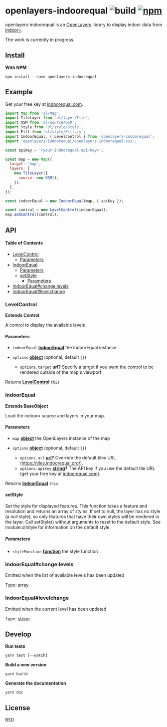 # openlayers-indoorequal ![build](https://img.shields.io/github/workflow/status/indoorequal/openlayers-indoorequal/CI) [![npm](https://img.shields.io/npm/v/openlayers-indoorequal)](https://www.npmjs.com/package/openlayers-indoorequal)


openlayers-indoorequal is an [OpenLayers][ol] library to display indoor data from [indoor=][].

The work is currently in progress.

## Install

**With NPM**

    npm install --save openlayers-indoorequal

## Example

Get your free key at [indoorequal.com](https://indoorequal.com).

```javascript
import Map from 'ol/Map';
import TileLayer from 'ol/layer/Tile';
import OSM from 'ol/source/OSM';
import Style from 'ol/style/Style';
import Fill from 'ol/style/Fill.js';
import IndoorEqual, { LevelControl } from 'openlayers-indoorequal';
import 'openlayers-indoorequal/openlayers-indoorequal.css';

const apiKey = '<your-indoorequal-api-key>';

const map = new Map({
  target: 'map',
  layers: [
    new TileLayer({
      source: new OSM(),
    }),
  ],
});

const indoorEqual = new IndoorEqual(map, { apiKey });

const control = new LevelControl(indoorEqual);
map.addControl(control);
```

## API

<!-- Generated by documentation.js. Update this documentation by updating the source code. -->

#### Table of Contents

*   [LevelControl](#levelcontrol)
    *   [Parameters](#parameters)
*   [IndoorEqual](#indoorequal)
    *   [Parameters](#parameters-1)
    *   [setStyle](#setstyle)
        *   [Parameters](#parameters-2)
*   [IndoorEqual#change:levels](#indoorequalchangelevels)
*   [IndoorEqual#levelchange](#indoorequallevelchange)

### LevelControl

**Extends Control**

A control to display the available levels

#### Parameters

*   `indoorEqual` **[IndoorEqual](#indoorequal)** the IndoorEqual instance
*   `options` **[object](https://developer.mozilla.org/docs/Web/JavaScript/Reference/Global_Objects/Object)**  (optional, default `{}`)

    *   `options.target` **[url](https://developer.mozilla.org/docs/Web/API/URL/URL)?** Specify a target if you want the control to be rendered outside of the map's viewport.

Returns **[LevelControl](#levelcontrol)** `this`

### IndoorEqual

**Extends BaseObject**

Load the indoor= source and layers in your map.

#### Parameters

*   `map` **[object](https://developer.mozilla.org/docs/Web/JavaScript/Reference/Global_Objects/Object)** the OpenLayers instance of the map
*   `options` **[object](https://developer.mozilla.org/docs/Web/JavaScript/Reference/Global_Objects/Object)**  (optional, default `{}`)

    *   `options.url` **[url](https://developer.mozilla.org/docs/Web/API/URL/URL)?** Override the default tiles URL (<https://tiles.indoorequal.org/>).
    *   `options.apiKey` **[string](https://developer.mozilla.org/docs/Web/JavaScript/Reference/Global_Objects/String)?** The API key if you use the default tile URL (get your free key at [indoorequal.com](https://indoorequal.com)).

Returns **[IndoorEqual](#indoorequal)** `this`

#### setStyle

Set the style for displayed features. This function takes a feature and resolution and returns an array of styles. If set to null, the layer has no style (a null style), so only features that have their own styles will be rendered in the layer. Call setStyle() without arguments to reset to the default style. See module:ol/style for information on the default style.

##### Parameters

*   `styleFunction` **[function](https://developer.mozilla.org/docs/Web/JavaScript/Reference/Statements/function)** the style function

### IndoorEqual#change:levels

Emitted when the list of available levels has been updated

Type: [array](https://developer.mozilla.org/docs/Web/JavaScript/Reference/Global_Objects/Array)

### IndoorEqual#levelchange

Emitted when the current level has been updated

Type: [string](https://developer.mozilla.org/docs/Web/JavaScript/Reference/Global_Objects/String)

## Develop

**Run tests**

    yarn test [--watch]

**Build a new version**

    yarn build

**Generate the documentation**

    yarn doc

## License

BSD

[indoor=]: https://indoorequal.org/

[ol]: https://openlayers.org/
